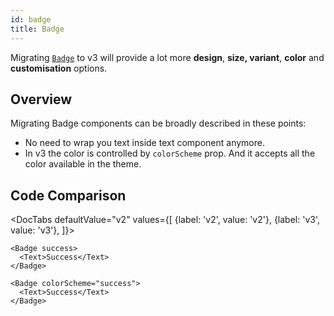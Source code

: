 ```yaml
---
id: badge
title: Badge
---
```


Migrating [`Badge`](/badge) to v3 will provide a lot more **design**, **size, variant**, **color** and **customisation** options.

## Overview

Migrating Badge components can be broadly described in these points:

- No need to wrap you text inside text component anymore.
- In v3 the color is controlled by `colorScheme` prop. And it accepts all the color available in the theme.

## Code Comparison

<DocTabs
defaultValue="v2"
values={[
{label: 'v2', value: 'v2'},
{label: 'v3', value: 'v3'},
]}>
<DocTabItem value="v2">

```tsx
<Badge success>
  <Text>Success</Text>
</Badge>
```

</DocTabItem>
<DocTabItem value="v3">

```tsx
<Badge colorScheme="success">
  <Text>Success</Text>
</Badge>
```

</DocTabItem>
</DocTabs>
